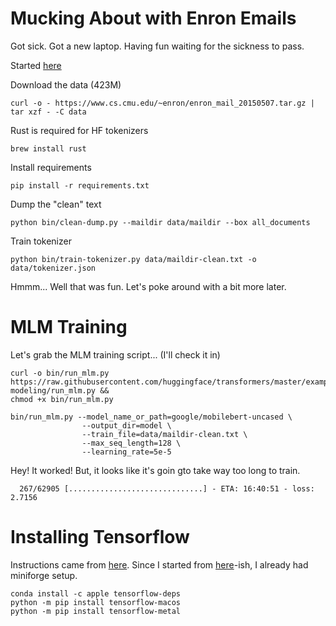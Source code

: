 Mucking About with Enron Emails
===============================

Got sick. Got a new laptop. Having fun waiting for the sickness to pass. 

Started [here](https://www.cs.cmu.edu/~enron/)

Download the data (423M)

```shell
curl -o - https://www.cs.cmu.edu/~enron/enron_mail_20150507.tar.gz | tar xzf - -C data

```

Rust is required for HF tokenizers

```shell
brew install rust
```

Install requirements

```shell
pip install -r requirements.txt
```

Dump the "clean" text

```shell
python bin/clean-dump.py --maildir data/maildir --box all_documents 

```

Train tokenizer

```shell
python bin/train-tokenizer.py data/maildir-clean.txt -o data/tokenizer.json
```

Hmmm... Well that was fun. Let's poke around with a bit more later. 


MLM Training
============

Let's grab the MLM training script... (I'll check it in)

```shell
curl -o bin/run_mlm.py https://raw.githubusercontent.com/huggingface/transformers/master/examples/tensorflow/language-modeling/run_mlm.py && 
chmod +x bin/run_mlm.py
```

```shell
bin/run_mlm.py --model_name_or_path=google/mobilebert-uncased \
				--output_dir=model \
				--train_file=data/maildir-clean.txt \
				--max_seq_length=128 \
				--learning_rate=5e-5 

```

Hey! It worked! But, it looks like it's goin gto take way too long to train. 

```
  267/62905 [..............................] - ETA: 16:40:51 - loss: 2.7156 
```


Installing Tensorflow
=====================

Instructions came from [here](https://developer.apple.com/metal/tensorflow-plugin/). Since I started from [here](https://github.com/riklopfer/DarwinZSH)-ish, I already had miniforge setup. 

```shell
conda install -c apple tensorflow-deps
python -m pip install tensorflow-macos
python -m pip install tensorflow-metal

```

